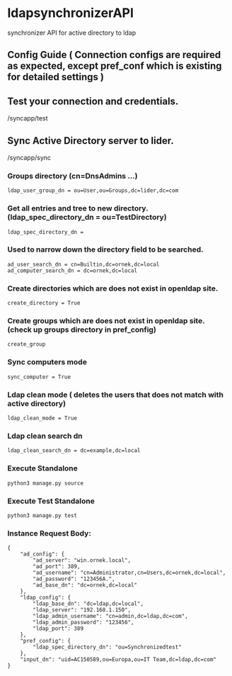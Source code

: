 # ldapsynchronizerAPI
synchronizer API for active directory to ldap


## Config Guide ( Connection configs are required as expected, except pref_conf which is existing for detailed settings )

## Test your connection and credentials.
/syncapp/test

## Sync Active Directory server to lider.
/syncapp/sync


### Groups directory (cn=DnsAdmins ...)
``` ldap_user_group_dn = ou=User,ou=Groups,dc=lider,dc=com ```


### Get all entries and tree to new directory. (ldap_spec_directory_dn = ou=TestDirectory)
``` ldap_spec_directory_dn = ```


### Used to narrow down the directory field to be searched.
```
ad_user_search_dn = cn=Builtin,dc=ornek,dc=local
ad_computer_search_dn = dc=ornek,dc=local
```


### Create directories which are does not exist in openldap site.
``` create_directory = True ```

### Create groups which are does not exist in openldap site. (check up groups directory in pref_config)
```create_group```

### Sync computers mode
``` sync_computer = True ```

### Ldap clean mode ( deletes the users that does not match with active directory)
``` ldap_clean_mode = True ```

### Ldap clean search dn
``` ldap_clean_search_dn = dc=example,dc=local ```

### Execute Standalone
``` python3 manage.py source ```

### Execute Test Standalone
``` python3 manage.py test ```

### Instance Request Body:
```
{
    "ad_config": {
        "ad_server": "win.ornek.local",
        "ad_port": 389,
        "ad_username": "cn=Administrator,cn=Users,dc=ornek,dc=local",
        "ad_password": "123456A.",
        "ad_base_dn": "dc=ornek,dc=local"
    },
    "ldap_config": {
        "ldap_base_dn": "dc=ldap,dc=local",
        "ldap_server": "192.168.1.150",
        "ldap_admin_username": "cn=admin,dc=ldap,dc=com",
        "ldap_admin_password": "123456",
        "ldap_port": 389
    },
    "pref_config": {
        "ldap_spec_directory_dn": "ou=Synchronizedtest"
    },
    "input_dn": "uid=AC150589,ou=Europa,ou=IT Team,dc=ldap,dc=com"
}
```

